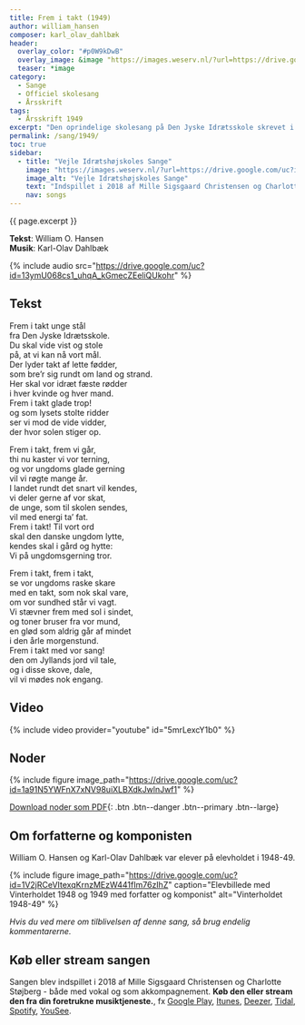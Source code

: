 ```yaml
---
title: Frem i takt (1949)
author: william_hansen
composer: karl_olav_dahlbæk
header:
  overlay_color: "#p0W9kDwB"
  overlay_image: &image "https://images.weserv.nl/?url=https://drive.google.com/uc?id=1-i-QnYpwJvU9SjMASBFL01D1XmvngE-C&w=2000&a=attention"
  teaser: *image
category:
  - Sange
  - Officiel skolesang
  - Årsskrift
tags:
  - Årsskrift 1949
excerpt: "Den oprindelige skolesang på Den Jyske Idrætsskole skrevet i 1949 af William O. Hansen og Karl-Olav Dahlbæk."
permalink: /sang/1949/
toc: true
sidebar:
  - title: "Vejle Idrætshøjskoles Sange"
    image: "https://images.weserv.nl/?url=https://drive.google.com/uc?id=10k7zuB8CRXnnKxBye_kIzKdBnO5uKGwi&w=300&a=attention&t=square"
    image_alt: "Vejle Idrætshøjskoles Sange"
    text: "Indspillet i 2018 af Mille Sigsgaard Christensen og Charlotte Støjberg. **Køb den eller stream den fra din foretrukne musiktjeneste**, fx [Google Play](https://play.google.com/music/listen#/album/Birdaib4zktzgwthhtd4uxlafta), [Itunes](https://itunes.apple.com/album/-/id1444457441), [Deezer](https://www.deezer.com/da/album/81167962), [Tidal](https://listen.tidal.com/album/99556066), [Spotify](https://play.spotify.com/album/6vpvN8PtyRg7wYLUqIdlbI), [YouSee](https://musik.yousee.dk/album/202470120/vejle-idraetshojskoles-sange)."
    nav: songs
---
```


{{ page.excerpt }}

**Tekst**: William O. Hansen<br>
**Musik**: Karl-Olav Dahlbæk

{% include audio src="https://drive.google.com/uc?id=13ymU068cs1_uhqA_kGmecZEeliQUkohr" %}

## Tekst

Frem i takt unge stål<br>
fra Den Jyske Idrætsskole.<br>
Du skal vide vist og stole<br>
på, at vi kan nå vort mål.<br>
Der lyder takt af lette fødder,<br>
som bre’r sig rundt om land og strand.<br>
Her skal vor idræt fæste rødder<br>
i hver kvinde og hver mand.<br>
Frem i takt glade trop!<br>
og som lysets stolte ridder<br>
ser vi mod de vide vidder,<br>
der hvor solen stiger op.

Frem i takt, frem vi går,<br>
thi nu kaster vi vor terning,<br>
og vor ungdoms glade gerning<br>
vil vi røgte mange år.<br>
I landet rundt det snart vil kendes,<br>
vi deler gerne af vor skat,<br>
de unge, som til skolen sendes,<br>
vil med energi ta’ fat.<br>
Frem i takt! Til vort ord<br>
skal den danske ungdom lytte,<br>
kendes skal i gård og hytte:<br>
Vi på ungdomsgerning tror.

Frem i takt, frem i takt,<br>
se vor ungdoms raske skare<br>
med en takt, som nok skal vare,<br>
om vor sundhed står vi vagt.<br>
Vi stævner frem med sol i sindet,<br>
og toner bruser fra vor mund,<br>
en glød som aldrig går af mindet<br>
i den årle morgenstund.<br>
Frem i takt med vor sang!<br>
den om Jyllands jord vil tale,<br>
og i disse skove, dale,<br>
vil vi mødes nok engang.

## Video

{% include video provider="youtube" id="5mrLexcY1b0" %}

## Noder

{% include figure image_path="https://drive.google.com/uc?id=1a91N5YWFnX7xNV98uiXLBXdkJwlnJwf1" %}

[<i class='far fa-file-pdf'></i> Download noder som PDF](https://drive.google.com/uc?id=1-WnldtjlnqypqrP9v3Xsq39cWkdG-Zdj){: .btn .btn--danger .btn--primary .btn--large}

## Om forfatterne og komponisten

William O. Hansen og Karl-Olav Dahlbæk var elever på elevholdet i 1948-49.

{% include figure image_path="https://drive.google.com/uc?id=1V2jRCeVItexqKrnzMEzW441fIm76zIhZ" caption="Elevbillede med Vinterholdet 1948 og 1949 med forfatter og komponist" alt="Vinterholdet 1948-49" %}

_Hvis du ved mere om tilblivelsen af denne sang, så brug endelig kommentarerne._

## Køb eller stream sangen

Sangen blev indspillet i 2018 af Mille Sigsgaard Christensen og Charlotte Støjberg - både med vokal og som akkompagnement. **Køb den eller stream den fra din foretrukne musiktjeneste.**, fx [Google Play](https://play.google.com/music/listen#/album/Birdaib4zktzgwthhtd4uxlafta), [Itunes](https://itunes.apple.com/album/-/id1444457441), [Deezer](https://www.deezer.com/da/album/81167962), [Tidal](https://listen.tidal.com/album/99556066), [Spotify](https://play.spotify.com/album/6vpvN8PtyRg7wYLUqIdlbI), [YouSee](https://musik.yousee.dk/album/202470120/vejle-idraetshojskoles-sange).
